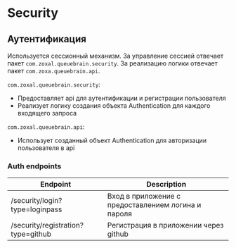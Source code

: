 # Security

## Аутентификация

Используется сессионный механизм. За управление сессией отвечает пакет `com.zoxal.queuebrain.security`. За реализацию логики отвечает пакет `com.zoxa.queuebrain.api`.



`com.zoxal.queuebrain.security`:

* Предоставляет api для аутентификации и регистрации пользователя
* Реализует логику создания объекта Authentication для каждого входящего запроса

`com.zoxal.queuebrain.api`:

* Использует созданный объект Authentication для авторизации пользователя в api


### Auth endpoints

| Endpoint                           | Description                              |
| ---------------------------------- | ---------------------------------------- |
| /security/login?type=loginpass     | Вход в приложение с предоставлением логина и пароля |
| /security/registration?type=github | Регистрация в приложении через github    |

